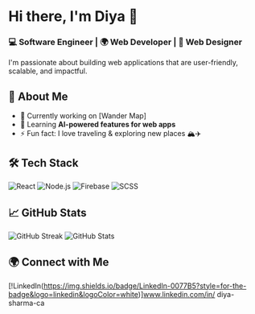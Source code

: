 # Hi there, I'm Diya 👋

### 💻 Software Engineer | 🌍 Web Developer | 🎨 Web Designer

I'm passionate about building web applications that are user-friendly, scalable, and impactful. 

## 🚀 About Me
- 🔭 Currently working on [Wander Map]
- 🌱 Learning **AI-powered features for web apps**
- ⚡ Fun fact: I love traveling & exploring new places 🏔️✈️

## 🛠️ Tech Stack
![React](https://img.shields.io/badge/React-61DAFB?style=for-the-badge&logo=react&logoColor=white)
![Node.js](https://img.shields.io/badge/Node.js-339933?style=for-the-badge&logo=nodedotjs&logoColor=white)
![Firebase](https://img.shields.io/badge/Firebase-FFCA28?style=for-the-badge&logo=firebase&logoColor=black)
![SCSS](https://img.shields.io/badge/SCSS-CC6699?style=for-the-badge&logo=sass&logoColor=white)


## 📈 GitHub Stats
![GitHub Streak](https://github-readme-streak-stats.herokuapp.com/?user=your-github-username&theme=radical)
![GitHub Stats](https://github-readme-stats.vercel.app/api?username=your-github-username&show_icons=true&theme=radical)

## 🌍 Connect with Me
[!LinkedIn(https://img.shields.io/badge/LinkedIn-0077B5?style=for-the-badge&logo=linkedin&logoColor=white)]www.linkedin.com/in/
diya-sharma-ca

